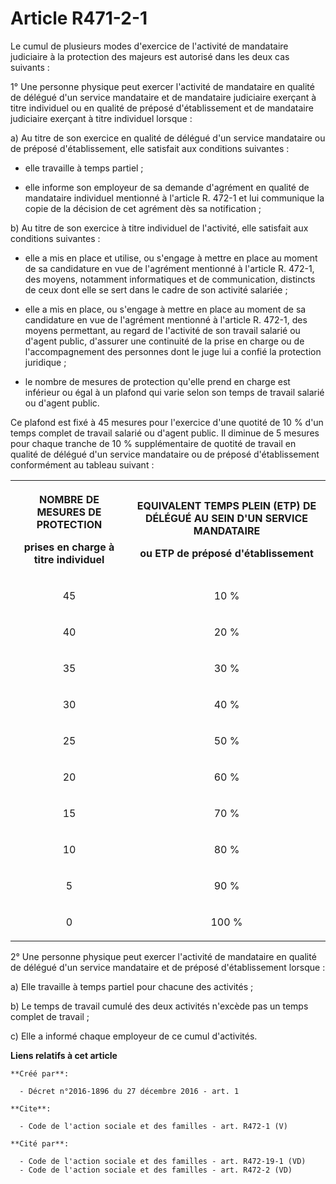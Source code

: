 # Article R471-2-1

Le cumul de plusieurs modes d'exercice de l'activité de mandataire judiciaire à la protection des majeurs est autorisé dans
les deux cas suivants : 

1° Une personne physique peut exercer l'activité de mandataire en qualité de délégué d'un service mandataire et de mandataire
judiciaire exerçant à titre individuel ou en qualité de préposé d'établissement et de mandataire judiciaire exerçant à titre
individuel lorsque : 

a) Au titre de son exercice en qualité de délégué d'un service mandataire ou de préposé d'établissement, elle satisfait aux
conditions suivantes :

- elle travaille à temps partiel ;

- elle informe son employeur de sa demande d'agrément en qualité de mandataire individuel mentionné à l'article R. 472-1 et
lui communique la copie de la décision de cet agrément dès sa notification ; 

b) Au titre de son exercice à titre individuel de l'activité, elle satisfait aux conditions suivantes :

- elle a mis en place et utilise, ou s'engage à mettre en place au moment de sa candidature en vue de l'agrément mentionné à
l'article R. 472-1, des moyens, notamment informatiques et de communication, distincts de ceux dont elle se sert dans le
cadre de son activité salariée ;

- elle a mis en place, ou s'engage à mettre en place au moment de sa candidature en vue de l'agrément mentionné à l'article
R. 472-1, des moyens permettant, au regard de l'activité de son travail salarié ou d'agent public, d'assurer une continuité
de la prise en charge ou de l'accompagnement des personnes dont le juge lui a confié la protection juridique ;

- le nombre de mesures de protection qu'elle prend en charge est inférieur ou égal à un plafond qui varie selon son temps de
travail salarié ou d'agent public. 

Ce plafond est fixé à 45 mesures pour l'exercice d'une quotité de 10 % d'un temps complet de travail salarié ou d'agent
public. Il diminue de 5 mesures pour chaque tranche de 10 % supplémentaire de quotité de travail en qualité de délégué d'un
service mandataire ou de préposé d'établissement conformément au tableau suivant : 

<table>
      <tbody>
        <tr>
          <th>

NOMBRE DE MESURES DE PROTECTION 

prises en charge à titre individuel 

</th>
          <th>

EQUIVALENT TEMPS PLEIN (ETP) DE DÉLÉGUÉ AU SEIN D'UN SERVICE MANDATAIRE 

ou ETP de préposé d'établissement 

</th>
        </tr>
        <tr>
          <td align="center">

45 

</td>
          <td align="center">

10 % 

</td>
        </tr>
        <tr>
          <td align="center">

40 

</td>
          <td align="center">

20 % 

</td>
        </tr>
        <tr>
          <td align="center">

35 

</td>
          <td align="center">

30 % 

</td>
        </tr>
        <tr>
          <td align="center">

30 

</td>
          <td align="center">

40 % 

</td>
        </tr>
        <tr>
          <td align="center">

25 

</td>
          <td align="center">

50 % 

</td>
        </tr>
        <tr>
          <td align="center">

20 

</td>
          <td align="center">

60 % 

</td>
        </tr>
        <tr>
          <td align="center">

15 

</td>
          <td align="center">

70 % 

</td>
        </tr>
        <tr>
          <td align="center">

10 

</td>
          <td align="center">

80 % 

</td>
        </tr>
        <tr>
          <td align="center">

5 

</td>
          <td align="center">

90 % 

</td>
        </tr>
        <tr>
          <td align="center">

0 

</td>
          <td align="center">

100 % 

</td>
        </tr>
      </tbody>
    </table>

2° Une personne physique peut exercer l'activité de mandataire en qualité de délégué d'un service mandataire et de préposé
d'établissement lorsque : 

a) Elle travaille à temps partiel pour chacune des activités ; 

b) Le temps de travail cumulé des deux activités n'excède pas un temps complet de travail ; 

c) Elle a informé chaque employeur de ce cumul d'activités.

**Liens relatifs à cet article**

	**Créé par**:

	  - Décret n°2016-1896 du 27 décembre 2016 - art. 1

	**Cite**:

	  - Code de l'action sociale et des familles - art. R472-1 (V)

	**Cité par**:

	  - Code de l'action sociale et des familles - art. R472-19-1 (VD)
	  - Code de l'action sociale et des familles - art. R472-2 (VD)
